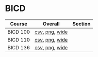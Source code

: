 # BICD

| Course | Overall | Section |
| ------ | ------- | ------- |
| BICD 100 | [csv](https://github.com/UCSD-Historical-Enrollment-Data/2024Summer2/blob/main/overall/BICD%20100.csv), [png](https://raw.githubusercontent.com/UCSD-Historical-Enrollment-Data/2024Summer2/main/plot_overall/BICD%20100.png), [wide](https://raw.githubusercontent.com/UCSD-Historical-Enrollment-Data/2024Summer2/main/plot_overall_wide/BICD%20100.png) |  |
| BICD 110 | [csv](https://github.com/UCSD-Historical-Enrollment-Data/2024Summer2/blob/main/overall/BICD%20110.csv), [png](https://raw.githubusercontent.com/UCSD-Historical-Enrollment-Data/2024Summer2/main/plot_overall/BICD%20110.png), [wide](https://raw.githubusercontent.com/UCSD-Historical-Enrollment-Data/2024Summer2/main/plot_overall_wide/BICD%20110.png) |  |
| BICD 136 | [csv](https://github.com/UCSD-Historical-Enrollment-Data/2024Summer2/blob/main/overall/BICD%20136.csv), [png](https://raw.githubusercontent.com/UCSD-Historical-Enrollment-Data/2024Summer2/main/plot_overall/BICD%20136.png), [wide](https://raw.githubusercontent.com/UCSD-Historical-Enrollment-Data/2024Summer2/main/plot_overall_wide/BICD%20136.png) |  |
